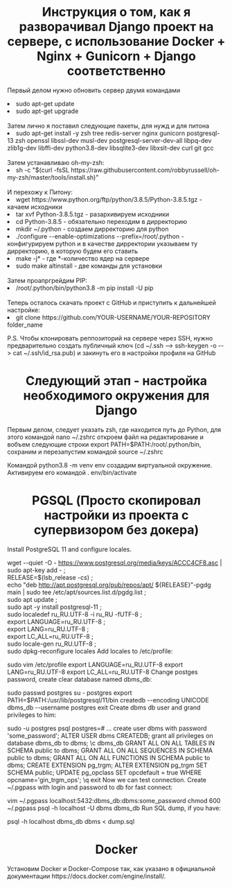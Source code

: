 <h1 align="center">Инструкция о том, как я разворачивал Django проект на сервере, с использование Docker + Nginx + Gunicorn + Django соответственно</h1>
<p>Первый делом нужно обновить сервер двумя командами</p>
<li>sudo apt-get update</li>
<li>sudo apt-get upgrade</li>
<br>
Затем лично я поставил следующие пакеты, для нужд и для питона
<li>sudo apt-get install -y zsh tree redis-server nginx gunicorn postgresql-13 zsh openssl libssl-dev musl-dev postgresql-server-dev-all libpq-dev zlib1g-dev libffi-dev python3.8-dev libsqlite3-dev libxslt-dev curl git gcc
</li>
<br>
Затем устанавливаю oh-my-zsh:
<li>sh -c "$(curl -fsSL https://raw.githubusercontent.com/robbyrussell/oh-my-zsh/master/tools/install.sh)"</li>
<br>
И перехожу к Питону:
<br>
<li>wget https://www.python.org/ftp/python/3.8.5/Python-3.8.5.tgz - качаем исходники</li>
<li>tar xvf Python-3.8.5.tgz - разархивируем исходники</li>
<li>cd Python-3.8.5 - обязательно переходим в дирректорию</li>
<li>mkdir ~/.python - создаем дирректорию для python</li>
<li>./configure --enable-optimizations --prefix=/root/.python - конфигурируем python и в качестве дирректории указываем ту дирректорию, в которую будем его ставить</li>
<li>make -j* - где *-количество ядер на сервере</li>
<li>sudo make altinstall - две команды для установки</li>
<br>
Затем проапргрейдим PIP:
<li>/root/.python/bin/python3.8 -m pip install -U pip</li>
<br>
Теперь осталось скачать проект с GitHub и приступить к дальнейшей настройке:
<li>git clone https://github.com/YOUR-USERNAME/YOUR-REPOSITORY folder_name</li>
<p>P.S. Чтобы клонировать реппозиторий на сервере через SSH, нужно предварительно создать публичный ключ (cd ~/.ssh --> ssh-keygen -o --> cat ~/.ssh/id_rsa.pub) и закинуть его в настройки профиля на GitHub</p>

<h1 align="center">Следующий этап - настройка необходимого окружения для Django</h1>
Первым делом, следует указать zsh, где находится путь до Python, для этого командой nano ~/.zshrc откроем файл на редактирование и вобъем следующие строки export PATH=$PATH:/root/.python/bin, сохраним и перезапустим командой source ~/.zshrc
<p>Командой python3.8 -m venv env создадим виртуальной окружение. Активируем его командой . env/bin/activate</p>

<h1 align="center">PGSQL (Просто скопировал настройки из проекта с супервизором без докера)</h1>
Install PostgreSQL 11 and configure locales.

wget --quiet -O - https://www.postgresql.org/media/keys/ACCC4CF8.asc | sudo apt-key add - ; \
RELEASE=$(lsb_release -cs) ; \
echo "deb http://apt.postgresql.org/pub/repos/apt/ ${RELEASE}"-pgdg main | sudo tee  /etc/apt/sources.list.d/pgdg.list ; \
sudo apt update ; \
sudo apt -y install postgresql-11 ; \
sudo localedef ru_RU.UTF-8 -i ru_RU -fUTF-8 ; \
export LANGUAGE=ru_RU.UTF-8 ; \
export LANG=ru_RU.UTF-8 ; \
export LC_ALL=ru_RU.UTF-8 ; \
sudo locale-gen ru_RU.UTF-8 ; \
sudo dpkg-reconfigure locales
Add locales to /etc/profile:

sudo vim /etc/profile
    export LANGUAGE=ru_RU.UTF-8
    export LANG=ru_RU.UTF-8
    export LC_ALL=ru_RU.UTF-8
Change postges password, create clear database named dbms_db:

sudo passwd postgres
su - postgres
export PATH=$PATH:/usr/lib/postgresql/11/bin
createdb --encoding UNICODE dbms_db --username postgres
exit
Create dbms db user and grand privileges to him:

sudo -u postgres psql
postgres=# ...
create user dbms with password 'some_password';
ALTER USER dbms CREATEDB;
grant all privileges on database dbms_db to dbms;
\c dbms_db
GRANT ALL ON ALL TABLES IN SCHEMA public to dbms;
GRANT ALL ON ALL SEQUENCES IN SCHEMA public to dbms;
GRANT ALL ON ALL FUNCTIONS IN SCHEMA public to dbms;
CREATE EXTENSION pg_trgm;
ALTER EXTENSION pg_trgm SET SCHEMA public;
UPDATE pg_opclass SET opcdefault = true WHERE opcname='gin_trgm_ops';
\q
exit
Now we can test connection. Create ~/.pgpass with login and password to db for fast connect:

vim ~/.pgpass
	localhost:5432:dbms_db:dbms:some_password
chmod 600 ~/.pgpass
psql -h localhost -U dbms dbms_db
Run SQL dump, if you have:

psql -h localhost dbms_db dbms  < dump.sql


<h1 align="center">Docker</h1>
Установим Docker и Docker-Compose так, как указано в официальной документации https://docs.docker.com/engine/install/. 




